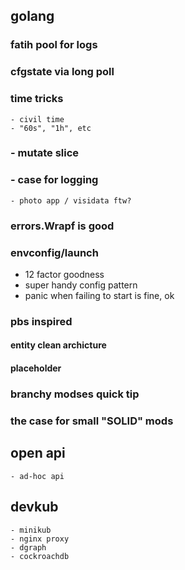 

## golang

### fatih pool for logs

### cfgstate via long poll

### time tricks

    - civil time
    - "60s", "1h", etc

###   - mutate slice
###   - case for logging

    - photo app / visidata ftw?

### errors.Wrapf is good

### envconfig/launch

- 12 factor goodness
- super handy config pattern
- panic when failing to start is fine, ok

### pbs inspired

#### entity clean archicture
#### placeholder

### branchy modses quick tip

### the case for small "SOLID" mods

## open api

    - ad-hoc api

## devkub

    - minikub
    - nginx proxy
    - dgraph
    - cockroachdb
